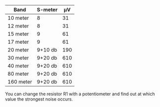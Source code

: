 | Band | S-meter | μV |
| ------ | ------ |------ |
| 10 meter | 8 | 31 |
| 12 meter | 8 | 31 |
| 15 meter | 9 | 61 |
| 17 meter | 9 | 61 |
| 20 meter | 9+10 db | 190 |
| 30 meter | 9+20 db | 610 |
| 40 meter | 9+20 db | 610 |
| 80 meter | 9+20 db | 610 |
| 160 meter | 9+20 db | 610 |

You can change the resistor R1 with a potentiometer and find out at which value the strongest noise occurs.
